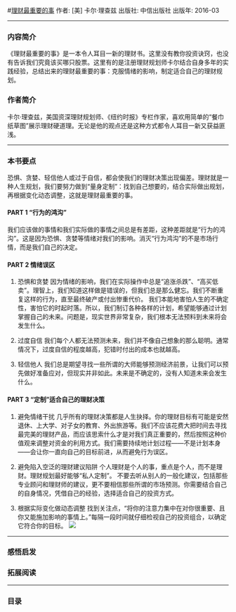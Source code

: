 #[理财最重要的事](https://book.douban.com/subject/26810021/)
作者:  [美] 卡尔·理查兹
出版社: 中信出版社
出版年: 2016-03
***
### 内容简介 
《理财最重要的事》是一本令人耳目一新的理财书。这里没有教你投资诀窍，也没有告诉我们究竟该买哪只股票。这里有的是注册理财规划师卡尔结合自身多年的实践经验，总结出来的理财最重要的事：克服情绪的影响，制定适合自己的理财规划。

### 作者简介 
卡尔·理查兹，美国资深理财规划师、《纽约时报》专栏作家，喜欢用简单的“餐巾纸草图”展示理财硬道理。无论是他的观点还是这种方式都令人耳目一新又获益匪浅。
***
### 本书要点
恐惧、贪婪、轻信他人或过于自信，都会使我们的理财决策出现偏差。理财就是一种人生规划，我们要努力做到“量身定制”：找到自己想要的，结合实际做出规划，再根据变化动态调整，这就是理财最重要的事。

#### PART 1 “行为的鸿沟”
我们应该做的事情和我们实际做的事情之间总是有差距，这种差距就是“行为的鸿沟”。这是因为恐惧、贪婪等情绪对我们的影响。消灭“行为鸿沟”的不是市场行情，而是我们自己的决定。

#### PART 2 情绪误区
1. 恐惧和贪婪
因为情绪的影响，我们在实际操作中总是“追涨杀跌”、“高买低卖”。理智上，我们知道这样做是错误的，但我们总是那么健忘。我们不断重复这样的行为，直至最终破产或付出惨重代价。
我们本能地害怕人生的不确定性，害怕它的时起时落。所以，我们制订各种各样的计划，希望能够通过计划掌握自己的未来。问题是，现实世界非常复杂，我们根本无法预料到未来将会发生什么。

2. 过度自信
我们每个人都无法预测未来，我们并不像自己想象的那么聪明。通常情况下，过度自信的程度越高，犯错时付出的成本也就越高。

3. 轻信他人
我们总是期望寻找一些所谓的大师能够预测经济前景，让我们可以预先做好准备应对，但现实并非如此。未来是不确定的，没有人知道未来会发生什么。

#### PART 3 “定制”适合自己的理财决策
1. 避免情绪干扰
几乎所有的理财决策都是人生抉择。你的理财目标有可能是安然退休、上大学、对子女的教育、外出旅游等。我们不应该花费大把时间去寻找最完美的理财产品，而应该思索什么才是对我们真正重要的，然后按照这种价值观来调整对资金的利用方式。我们需要持续地计划过程——不是计划本身——会让你一直向自己的目标前进，从而避免行为误区。

2. 避免陷入空泛的理财建议陷阱
个人理财是个人的事，重点是个人，而不是理财。理财规划最好能够“私人定制”。
不要去听从别人的一般化建议，包括那些专业顾问和理财师的建议，更不要相信那些所谓的市场预测。你需要结合自己的自身情况，凭借自己的经验，选择适合自己的投资方式。

3. 根据实际变化做动态调整
找到关注点，“将你的注意力集中在对你很重要、且你又能施加影响的事情上。”每隔一段时间就仔细检视自己的投资组合，以确定它符合你的目标。
![](./_image/2017-06-13-06-27-47.jpg)
***
### 感悟启发
### 拓展阅读
***
### 目录